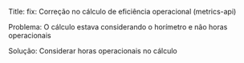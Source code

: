 Title: fix: Correção no cálculo de eficiência operacional (metrics-api)

Problema: O cálculo estava considerando o horímetro e não horas operacionais

Solução: Considerar horas operacionais no cálculo
